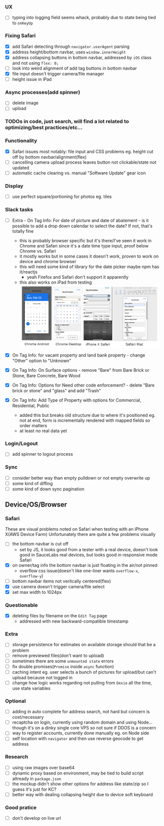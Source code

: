 ### UX
- [ ] typing into logging field seems whack, probably due to state being tied to `onKeyUp`

### Fixing Safari
- [x] add Safari detecting through `navigator.userAgent` parsing
- [x] address height/bottom navbar, uses `window.innerHeight`
- [x] address collapsing buttons in bottom navbar, addressed by `iOS` class and not using `flex: 0;`
- [ ] look into weird alignment of add tag buttons in bottom navbar
- [x] file input doesn't trigger camera/file manager
- [ ] height issue in iPad

### Async processes(add spinner)
- [ ] delete image
- [ ] upload

### TODOs in code, just search, will find a lot related to optimizing/best practices/etc...

### Functionality
- [x] Safari issues most notably: file input and CSS problems eg. height cut off by bottom navbar/alignment(flex)
- [ ] cancelling camera upload process leaves button not clickable/state not updated
- [ ] automatic cache clearing vs. manual "Software Update" gear icon

### Display
- [ ] use perfect square/portioning for photos eg. tiles

### Slack tasks
- [ ] Extra - On Tag Info: For date of picture and date of abatement - is it possible to add a drop down calendar to select the date? If not, that's totally fine
    - this is probably browser specific but it's there/I've seen it work in Chrome and Safari since it's a date time type input, proof below Chrome vs. Safari
    - it mostly works but in some cases it doesn't work, proven to work on device and chrome browser
    - this will need some kind of library for the date picker maybe npm has it/reactjs
        - yeah Firefox and Safari don't support it apparently
    - this also works on iPad from testing
    ![date-input-type-check](./date-input-type-check.png)

- [x] On Tag Info: for vacant property and land bank property - change "Other" option to "Unknown"
- [x] On Tag Info: On Surface options - remove "Bare" from Bare Brick or Stone, Bare Concrete, Bare Wood
- [x] On Tag Info: Options for Need other code enforcement? - delete "Bare brick or stone" and "glass" and add "Trash"
- [x] On Tag Info: Add Type of Property with options for Commercial, Residential, Public
    - added this but breaks old structure due to where it's positioned eg. not at end, form is incrementally rendered with mapped fields so order matters
    - at least no real data yet

### Login/Logout
- [ ] add spinner to logout process

### Sync
- [ ] consider better way than empty pulldown or not empty overwrite up
- [ ] some kind of diffing
- [ ] some kind of down sync pagination

## Device/OS/Browser

### Safari
These are visual problems noted on Safari when testing with an iPhone X(AWS Device Farm)
Unfortunately there are quite a few problems visually
- [ ] the bottom navbar is cut off
    - set by JS, it looks good from a tester with a real device, doesn't look good in SauceLabs real devices,
        but looks good in responsive mode Safari
- [x] on owner/tag info the bottom navbar is just floating in the air/not pinned
    - overflow css issue(doesn't like one-liner wants `overflow-x`, `overflow-y`)
- [ ] bottom navbar items not veritcally centered(flex)
- [x] use camera doesn't trigger camera/file select
- [x] set max width to 1024px

### Questionable
- [x] deleting files by filename on the `Edit Tag` page
    - addressed with new backward-compatible timestamp

### Extra
- [ ] storage persistence for estimates on available storage should that be a problem
- [ ] remove previewed files(don't want to upload)
- [ ] sometimes there are some `unmounted state` errors
- [ ] fix double promises(`Promise` inside `async` function)
- [ ] caching intent eg. user selects a bunch of pictures for upload/but can't upload because not logged in
- [ ] change how logic works regarding not pulling from `Dexie` all the time, use state variables

### Optional
- [ ] adding in auto complete for address search, not hard but concern is cost/necessary
- [ ] recaptcha on login, currently using random domain and using Node... though it's on a dinky single core VPS so not sure if DDOS is a concern
- [ ] way to register accounts, currently done manually eg. on Node side
- [ ] self location with `navigator` and then use reverse geocode to get address

### Research
- [ ] using raw images over base64
- [ ] dynamic proxy based on environment, may be tied to build script altready in `package.json`
- [ ] the mockup didn't show other options for address like state/zip so I guess it's just for KC?
- [ ] better way with dealing collapsing height due to device soft keyboard

### Good pratice
- [ ] don't develop on live url